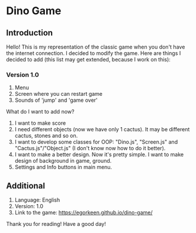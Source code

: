# Dino Game

## Introduction

Hello! This is my representation of the classic game when you don't have the internet connection. I decided to modify the game.
Here are things I decided to add (this list may get extended, because I work on this):

### Version 1.0

1. Menu
2. Screen where you can restart game
3. Sounds of 'jump' and 'game over'

What do I want to add now? 

1. I want to make score
2. I need different objects (now we have only 1 cactus). It may be different cactus, stones and so on.
3. I want to develop some classes for OOP: "Dino.js", "Screen.js" and "Cactus.js"/"Object.js" (I don't know now how to do it better).
4. I want to make a better design. Now it's pretty simple. I want to make design of background in game, ground.
5. Settings and Info buttons in main menu.

## Additional

1. Language: English
2. Version: 1.0
3. Link to the game: https://egorkeen.github.io/dino-game/

Thank you for reading! Have a good day!